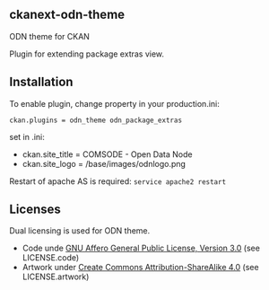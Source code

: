 ckanext-odn-theme
-------

ODN theme for CKAN

Plugin for extending package extras view.

Installation
-------

To enable plugin, change property in your production.ini:
```
ckan.plugins = odn_theme odn_package_extras
```

set in .ini:
* ckan.site_title = COMSODE - Open Data Node 
* ckan.site_logo = /base/images/odnlogo.png

Restart of apache AS is required: ``` service apache2 restart ```

Licenses
-------

Dual licensing is used for ODN theme.
* Code unde [GNU Affero General Public License, Version 3.0](http://www.gnu.org/licenses/agpl-3.0.html) (see LICENSE.code)
* Artwork under [Create Commons Attribution-ShareAlike 4.0](https://creativecommons.org/licenses/by-sa/4.0/legalcode) (see LICENSE.artwork)

